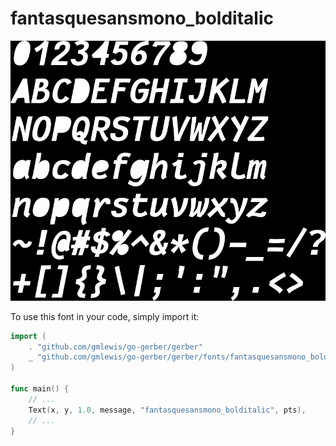 # fantasquesansmono_bolditalic

![fantasquesansmono_bolditalic](fantasquesansmono_bolditalic.png)

To use this font in your code, simply import it:

```go
import (
	. "github.com/gmlewis/go-gerber/gerber"
	_ "github.com/gmlewis/go-gerber/gerber/fonts/fantasquesansmono_bolditalic"
)

func main() {
	// ...
	Text(x, y, 1.0, message, "fantasquesansmono_bolditalic", pts),
	// ...
}
```
